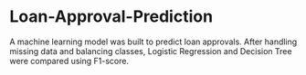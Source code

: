 # Loan-Approval-Prediction
A machine learning model was built to predict loan approvals. After handling missing data and balancing classes, Logistic Regression and Decision Tree were compared using F1-score.
